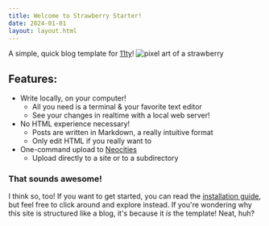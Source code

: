 ```yaml
---
title: Welcome to Strawberry Starter!
date: 2024-01-01
layout: layout.html
---
```

A simple, quick blog template for [11ty](https://www.11ty.dev/)!
![pixel art of a strawberry](/assets/images/berrysprite.png)

## Features:
- Write locally, on your computer!
    - All you need is a terminal & your favorite text editor
    - See your changes in realtime with a local web server!
- No HTML experience necessary!
    - Posts are written in Markdown, a really intuitive format
    - Only edit HTML if you really want to
- One-command upload to [Neocities](https://neocities.org/)
    - Upload directly to a site or to a subdirectory


### That sounds awesome!
I think so, too! If you want to get started, you can read the [installation guide](posts/example_posts/installation), but feel free to click around and explore instead. If you're wondering why this site is structured like a blog, it's because it *is* the template! Neat, huh?

<div id="wcb" class="carbonbadge"></div>
<script src="https://unpkg.com/website-carbon-badges@1.1.3/b.min.js" defer></script>